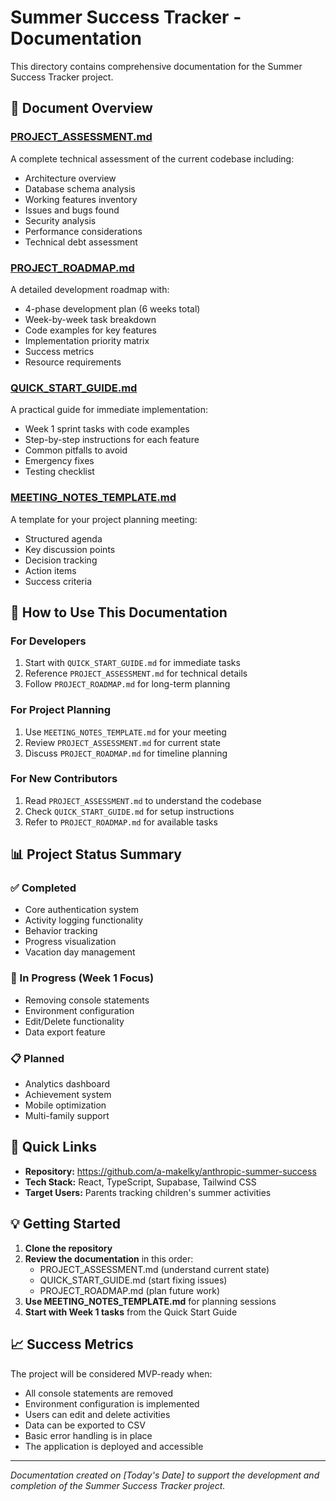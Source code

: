 # Summer Success Tracker - Documentation

This directory contains comprehensive documentation for the Summer Success Tracker project.

## 📁 Document Overview

### [PROJECT_ASSESSMENT.md](./PROJECT_ASSESSMENT.md)
A complete technical assessment of the current codebase including:
- Architecture overview
- Database schema analysis
- Working features inventory
- Issues and bugs found
- Security analysis
- Performance considerations
- Technical debt assessment

### [PROJECT_ROADMAP.md](./PROJECT_ROADMAP.md)
A detailed development roadmap with:
- 4-phase development plan (6 weeks total)
- Week-by-week task breakdown
- Code examples for key features
- Implementation priority matrix
- Success metrics
- Resource requirements

### [QUICK_START_GUIDE.md](./QUICK_START_GUIDE.md)
A practical guide for immediate implementation:
- Week 1 sprint tasks with code examples
- Step-by-step instructions for each feature
- Common pitfalls to avoid
- Emergency fixes
- Testing checklist

### [MEETING_NOTES_TEMPLATE.md](./MEETING_NOTES_TEMPLATE.md)
A template for your project planning meeting:
- Structured agenda
- Key discussion points
- Decision tracking
- Action items
- Success criteria

## 🎯 How to Use This Documentation

### For Developers
1. Start with `QUICK_START_GUIDE.md` for immediate tasks
2. Reference `PROJECT_ASSESSMENT.md` for technical details
3. Follow `PROJECT_ROADMAP.md` for long-term planning

### For Project Planning
1. Use `MEETING_NOTES_TEMPLATE.md` for your meeting
2. Review `PROJECT_ASSESSMENT.md` for current state
3. Discuss `PROJECT_ROADMAP.md` for timeline planning

### For New Contributors
1. Read `PROJECT_ASSESSMENT.md` to understand the codebase
2. Check `QUICK_START_GUIDE.md` for setup instructions
3. Refer to `PROJECT_ROADMAP.md` for available tasks

## 📊 Project Status Summary

### ✅ Completed
- Core authentication system
- Activity logging functionality
- Behavior tracking
- Progress visualization
- Vacation day management

### 🚧 In Progress (Week 1 Focus)
- Removing console statements
- Environment configuration
- Edit/Delete functionality
- Data export feature

### 📋 Planned
- Analytics dashboard
- Achievement system
- Mobile optimization
- Multi-family support

## 🔗 Quick Links

- **Repository:** https://github.com/a-makelky/anthropic-summer-success
- **Tech Stack:** React, TypeScript, Supabase, Tailwind CSS
- **Target Users:** Parents tracking children's summer activities

## 💡 Getting Started

1. **Clone the repository**
2. **Review the documentation** in this order:
   - PROJECT_ASSESSMENT.md (understand current state)
   - QUICK_START_GUIDE.md (start fixing issues)
   - PROJECT_ROADMAP.md (plan future work)
3. **Use MEETING_NOTES_TEMPLATE.md** for planning sessions
4. **Start with Week 1 tasks** from the Quick Start Guide

## 📈 Success Metrics

The project will be considered MVP-ready when:
- All console statements are removed
- Environment configuration is implemented
- Users can edit and delete activities
- Data can be exported to CSV
- Basic error handling is in place
- The application is deployed and accessible

---

*Documentation created on [Today's Date] to support the development and completion of the Summer Success Tracker project.*